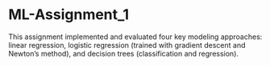# ML-Assignment_1
This assignment implemented and evaluated four key modeling approaches: linear regression, logistic regression (trained with gradient descent and Newton’s method), and decision trees (classification and regression). 

